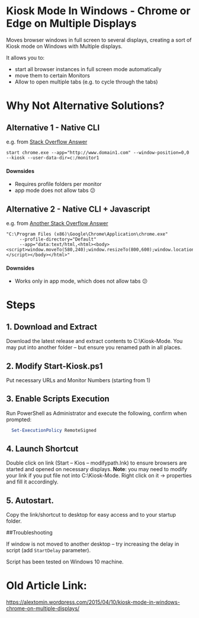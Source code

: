 # Kiosk Mode In Windows - Chrome or Edge on Multiple Displays

Moves browser windows in full screen to several displays, creating a sort of Kiosk mode on Windows with Multiple displays.

It allows you to:

- start all browser instances in full screen mode automatically
- move them to certain Monitors
- Allow to open multiple tabs (e.g. to cycle through the tabs)

# Why Not Alternative Solutions?

## Alternative 1 - Native CLI

e.g. from [Stack Overflow Answer](https://stackoverflow.com/questions/29294045/how-to-open-two-instances-of-chrome-kiosk-mode-in-different-displays-windows)

```
start chrome.exe --app="http://www.domain1.com" --window-position=0,0 --kiosk --user-data-dir=c:/monitor1
```

#### Downsides

* Requires profile folders per monitor
* app mode does not allow tabs 😕

## Alternative 2 - Native CLI + Javascript

e.g. from [Another Stack Overflow Answer](https://stackoverflow.com/questions/13436855/launch-google-chrome-from-the-command-line-with-specific-window-coordinates)

```
"C:\Program Files (x86)\Google\Chrome\Application\chrome.exe" 
     --profile-directory="Default"
     --app="data:text/html,<html><body><script>window.moveTo(580,240);window.resizeTo(800,600);window.location='http://www.test.de';</script></body></html>"
```

#### Downsides

* Works only in app mode, which does not allow tabs 😕

# Steps

## 1. Download and Extract

Download the latest release and extract contents to C:\Kiosk-Mode.
You may put into another folder – but ensure you renamed path in all places.

## 2. Modify Start-Kiosk.ps1

Put necessary URLs and Monitor Numbers (starting from 1)

## 3. Enable Scripts Execution

Run PowerShell as Administrator and execute the following, confirm when prompted:

```powershell
  Set-ExecutionPolicy RemoteSigned
```

## 4. Launch Shortcut

Double click on link (Start – Kios – modifypath.lnk) to ensure browsers are started and opened on necessary displays.
**Note**: you may need to modify your link if you put file not into C:\Kiosk-Mode. Right click on it -> properties and fill it accordingly.

## 5. Autostart.

Copy the link/shortcut to desktop for easy access and to your startup folder.

##Troubleshooting

If window is not moved to another desktop – try increasing the delay in script (add `StartDelay` parameter).

Script has been tested on Windows 10 machine.

# Old Article Link:

https://alextomin.wordpress.com/2015/04/10/kiosk-mode-in-windows-chrome-on-multiple-displays/
